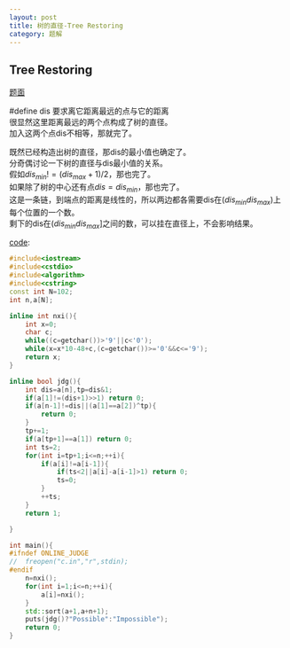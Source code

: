 ```yaml
---
layout: post
title: 树的直径-Tree Restoring
category: 题解
---
```


## Tree Restoring

[题面](//xsy.gdgzez.com.cn/JudgeOnline/problem.php?cid=1477&pid=2)

#define dis 要求离它距离最远的点与它的距离  
很显然这里距离最远的两个点构成了树的直径。  
加入这两个点dis不相等，那就完了。  

既然已经构造出树的直径，那dis的最小值也确定了。  
分奇偶讨论一下树的直径与dis最小值的关系。  
假如$dis_ {min}!=(dis_ {max}+1)/2$，那也完了。  
如果除了树的中心还有点$dis=dis_ {min}$，那也完了。  
这是一条链，到端点的距离是线性的，所以两边都各需要dis在$(dis_ {min} dis_ {max})$上每个位置的一个数。  
剩下的dis在$(dis_ {min} dis_ {max}]$之间的数，可以挂在直径上，不会影响结果。  

[code](https://github.com/syniox/Online_Judge_solutions/blob/master/XSY/3192.cpp):
```c++
#include<iostream>
#include<cstdio>
#include<algorithm>
#include<cstring>
const int N=102;
int n,a[N];

inline int nxi(){
	int x=0;
	char c;
	while((c=getchar())>'9'||c<'0');
	while(x=x*10-48+c,(c=getchar())>='0'&&c<='9');
	return x;
}

inline bool jdg(){
	int dis=a[n],tp=dis&1;
	if(a[1]!=(dis+1)>>1) return 0;
	if(a[n-1]!=dis||(a[1]==a[2])^tp){
		return 0;
	}
	tp+=1;
	if(a[tp+1]==a[1]) return 0;
	int ts=2;
	for(int i=tp+1;i<=n;++i){
		if(a[i]!=a[i-1]){
			if(ts<2||a[i]-a[i-1]>1) return 0;
			ts=0;
		}
		++ts;
	}
	return 1;

}

int main(){
#ifndef ONLINE_JUDGE
//	freopen("c.in","r",stdin);
#endif
	n=nxi();
	for(int i=1;i<=n;++i){
		a[i]=nxi();
	}
	std::sort(a+1,a+n+1);
	puts(jdg()?"Possible":"Impossible");
	return 0;
}
```
